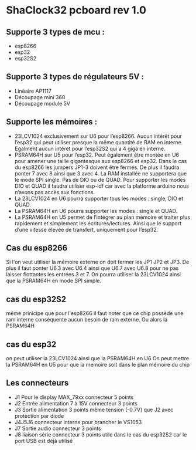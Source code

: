 # ShaClock32 pcboard rev 1.0

## Supporte 3 types de mcu :
* esp8266
* esp32
* esp32S2
## Supporte 3 types de régulateurs 5V :
* Linéaire AP1117
* Découpage mini 360
* Découpage module 5V

## Supporte les mémoires :
* 23LCV1024 exclusivement sur U6 pour l’esp8266. Aucun intérêt pour l’esp32 qui peut utiliser presque la même quantité de RAM en interne. Egalment aucun intéret pour l’esp32S2 qui a 4 giga en interne.
* PSRAM64H sur U5 pour l’esp32. Peut également être montée en U6 pour amener une taille gigantesque aux esp8266 et esp32.
Dans le cas du esp8266 les jumpers JP1-3 doivent être fermés. De plus il faudra ponter 7 avec 8 ainsi que 3 avec 4. La RAM installée ne supportera que le mode SPI single. Pas de DIO ou de QUAD.
Pour supporter les modes DIO et QUAD il faudra utiliser esp-idf car avec la platforme arduino nous n’avons pas accès aux fonctions.
* La 23LCV1024 en U6 pourra supporter tous les modes : single, DIO et QUAD.
* La PSRAM64H en U6 pourra supporter les modes : single et QUAD.
* La PSRAM64H en U5 permet de l’intégrer au plan mémoire et traiter plus rapidement et simplement les écritures/lectures. Ainsi que le support d’une vitesse élevée de transfert, uniquement pour l’esp32.
## Cas du esp8266
Si l'on veut utiliser la mémoire externe on doit fermer les JP1 JP2 et JP3.
De plus il faut ponter U6.3 avec U6.4 ainsi que U6.7 avec U6.8 pour ne pas laisser flottantes les entrées 3 et 7.
On pourra utiliser la 23LCV1024 ainsi que la PSRAM64H en mode SPI simple.
## cas du esp32S2
même prinicipe que pour l'esp8266
il faut noter que ce chip possède une ram interne conséquente aucun besoin de ram externe. Ou alors la PSRAM64H
## cas du esp32
on peut utiliser la 23LCV1024 ainsi que la PSRAM64H en U6 
On peut mettre la PSRAM64H en U5 pour que la memoire soit dans le plan mémoire du chip
## Les connecteurs
* J1 Pour le display MAX_79xx connecteur 5 points
* J2 Entrée alimentation 7 à 15V connecteur 3 points 
* J3 Sortie alimentation 3 points même tension (-0.7V) que J2 avec protection par diode
* J4J5J6 connecteur interne pour brancher le VS1053
* J7 Sortie audio connecteur 3 points
* J8 liaison série connecteur 3 points utile dans le cas du esp32S2 car le port USB est déjà utilisé







